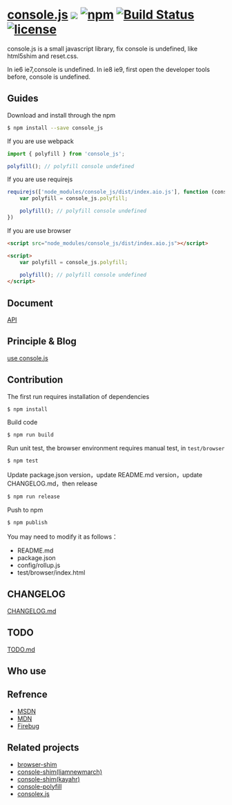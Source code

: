 # [console.js](https://github.com/yanhaijing/console.js) [![](https://img.shields.io/badge/Powered%20by-jslib%20base-brightgreen.svg)](https://github.com/yanhaijing/jslib-base) [![npm](https://img.shields.io/badge/npm-0.3.0-orange.svg)](https://www.npmjs.com/package/console_js) [![Build Status](https://travis-ci.org/yanhaijing/console.js.svg?branch=master)](https://travis-ci.org/yanhaijing/console.js) [![license](https://img.shields.io/badge/license-MIT-blue.svg)](https://github.com/yanhaijing/console.js/blob/master/LICENSE)

console.js is a small javascript library, fix console is undefined, like html5shim and reset.css.

In ie6 ie7,console is undefined. In ie8 ie9, first open the developer tools before, console is undefined.

## Guides
Download and install through the npm

```bash
$ npm install --save console_js
```

If you are use webpack

```js
import { polyfill } from 'console_js';

polyfill(); // polyfill console undefined
```

If you are use requirejs

```js
requirejs(['node_modules/console_js/dist/index.aio.js'], function (console_js) {
    var polyfill = console_js.polyfill;

    polyfill(); // polyfill console undefined
})
```

If you are use browser

```html
<script src="node_modules/console_js/dist/index.aio.js"></script>

<script>
    var polyfill = console_js.polyfill;
    
    polyfill(); // polyfill console undefined
</script>
```

## Document
[API](https://github.com/yanhaijing/console.js/blob/master/doc/api.md)

## Principle & Blog
[use console.js](http://yanhaijing.com/js/2014/11/03/use-console.js/)

## Contribution
The first run requires installation of dependencies

```bash
$ npm install
```

Build code

```bash
$ npm run build
```

Run unit test, the browser environment requires manual test, in `test/browser`

```bash
$ npm test
```

Update package.json version，update README.md version，update CHANGELOG.md，then release

```bash
$ npm run release
```

Push to npm

```bash
$ npm publish
```

You may need to modify it as follows：

- README.md
- package.json
- config/rollup.js
- test/browser/index.html

## CHANGELOG
[CHANGELOG.md](https://github.com/yanhaijing/console.js/blob/master/CHANGELOG.md)

## TODO
[TODO.md](https://github.com/yanhaijing/console.js/blob/master/TODO.md)

## Who use

## Refrence
- [MSDN](http://msdn.microsoft.com/en-us/library/ie/gg589530.aspx)
- [MDN](https://developer.mozilla.org/en-US/docs/Web/API/Console)
- [Firebug](http://getfirebug.com/wiki/index.php/Console_API)

## Related projects
- [browser-shim](https://github.com/ishmaelthedestroyer/browser-shim)
- [console-shim(liamnewmarch)](https://github.com/liamnewmarch/console-shim)
- [console-shim(kayahr)](https://github.com/kayahr/console-shim)
- [console-polyfill](https://github.com/paulmillr/console-polyfill)
- [consolex.js](https://github.com/deadlyicon/consolex.js/blob/master/src/consolex.js)
